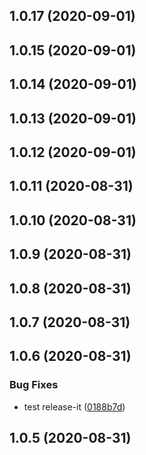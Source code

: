 ## 1.0.17 (2020-09-01)

## 1.0.15 (2020-09-01)

## 1.0.14 (2020-09-01)

## 1.0.13 (2020-09-01)

## 1.0.12 (2020-09-01)

## 1.0.11 (2020-08-31)

## 1.0.10 (2020-08-31)

## 1.0.9 (2020-08-31)

## 1.0.8 (2020-08-31)

## 1.0.7 (2020-08-31)

## 1.0.6 (2020-08-31)


### Bug Fixes

* test release-it ([0188b7d](https://github.com/rbasniak/rbk-api-modules/commit/0188b7dd52196865db0758b39e0f0861becd848f))

## 1.0.5 (2020-08-31)

